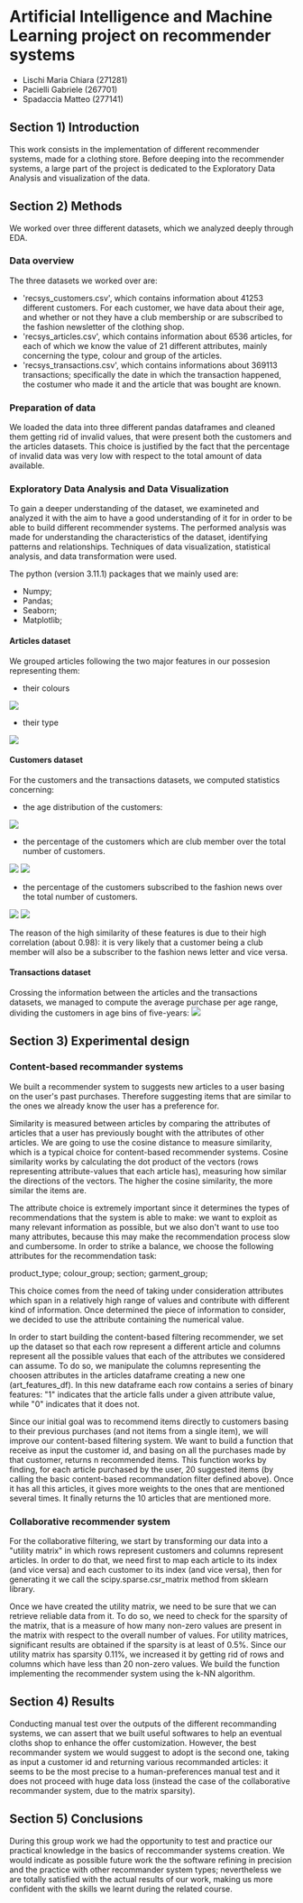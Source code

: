 # Artificial Intelligence and Machine Learning project on recommender systems
- Lischi Maria Chiara (271281)
- Pacielli Gabriele (267701)
- Spadaccia Matteo (277141)

## Section 1) Introduction
This work consists in the implementation of different recommender systems, made for a clothing store. Before deeping into the recommender systems, a large part of the project is dedicated to the Exploratory Data Analysis and visualization of the data.

## Section 2) Methods
We worked over three different datasets, which we analyzed deeply through EDA.

### Data overview
The three datasets we worked over are:
- 'recsys_customers.csv', which contains information about 41253 different customers. For each customer, we have data about their age, and whether or not they have a club membership or are subscribed to the fashion newsletter of the clothing shop. 
- 'recsys_articles.csv', which contains information about 6536 articles, for each of which we know the value of 21 different attributes, mainly concerning the type, colour and group of the articles.
- 'recsys_transactions.csv', which contains informations about 369113 transactions; specifically the date in which the transaction happened, the costumer who made it and the article that was bought are known. 

### Preparation of data
We loaded the data into three different pandas dataframes and cleaned them getting rid of invalid values, that were present both the customers and the articles datasets. This choice is justified by the fact that the percentage of invalid data was very low with respect to the total amount of data available.

### Exploratory Data Analysis and Data Visualization
To gain a deeper understanding of the dataset, we examineted and analyzed it with the aim to have a good understanding of it for in order to be able to build different recommender systems. The performed analysis was made for understanding the characteristics of the dataset, identifying patterns and relationships. Techniques of data visualization, statistical analysis, and data transformation were used. 

The python (version 3.11.1) packages that we mainly used are: 
- Numpy;
- Pandas;
- Seaborn;
- Matplotlib;

#### Articles dataset
We grouped articles following the two major features in our possesion representing them:
- their colours
<img src="images/articles per colours.png">

- their type
<img src="images/articles per garment group.png">

#### Customers dataset
For the customers and the transactions datasets, we computed statistics concerning:
- the age distribution of the customers:
<img src="images/age distribution.png">

- the percentage of the customers which are club member over the total number of customers. 
<img src="images/club members over total.png">
<img src="images/club members per age range.png">

- the percentage of the customers subscribed to the fashion news over the total number of customers. 
<img src="images/subscribers over total.png">
<img src="images/subscribers per age range.png">

The reason of the high similarity of these features is due to their high correlation (about 0.98): it is very likely that a customer being a club member will also be a subscriber to the fashion news letter and vice versa.

#### Transactions dataset
Crossing the information between the articles and the transactions datasets, we managed to compute the average purchase per age range, dividing the customers in age bins of five-years:
<img src="images/purchases per age range.png">

## Section 3) Experimental design
### Content-based recommander systems
We built a recommender system to suggests new articles to a user basing on the user's past purchases. Therefore suggesting items that are similar to the ones we already know the user has a preference for.

Similarity is measured between articles by comparing the attributes of articles that a user has previously bought with the attributes of other articles. We are going to use the cosine distance to measure similarity, which is a typical choice for content-based recommender systems. Cosine similarity works by calculating the dot product of the vectors (rows representing attribute-values that each article has), measuring how similar the directions of the vectors. The higher the cosine similarity, the more similar the items are.

The attribute choice is extremely important since it determines the types of recommendations that the system is able to make: we want to exploit as many relevant information as possible, but we also don't want to use too many attributes, because this may make the recommendation process slow and cumbersome. In order to strike a balance, we choose the following attributes for the recommendation task:

product_type;
colour_group;
section;
garment_group;

This choice comes from the need of taking under consideration attributes which span in a relatively high range of values and contribute with different kind of information. Once determined the piece of information to consider, we decided to use the attribute containing the numerical value.

In order to start building the content-based filtering recommender, we set up the dataset so that each row represent a different article and columns represent all the possible values that each of the attributes we considered can assume. To do so, we manipulate the columns representing the choosen attributes in the articles dataframe creating a new one (art_features_df). In this new dataframe each row contains a series of binary features: "1" indicates that the article falls under a given attribute value, while "0" indicates that it does not.

Since our initial goal was to recommend items directly to customers basing to their previous purchases (and not items from a single item), we will improve our content-based filtering system. We want to build a function that receive as input the customer id, and basing on all the purchases made by that customer, returns n recommended items. This function works by finding, for each article purchased by the user, 20 suggested items (by calling the basic content-based recommandation filter defined above). Once it has all this articles, it gives more weights to the ones that are mentioned several times. It finally returns the 10 articles that are mentioned more.

### Collaborative recommender system
For the collaborative filtering, we start by transforming our data into a "utility matrix" in which rows represent customers and columns represent articles. In order to do that, we need first to map each article to its index (and vice versa) and each customer to its index (and vice versa), then for generating it we call the scipy.sparse.csr_matrix method from sklearn library.

Once we have created the utility matrix, we need to be sure that we can retrieve reliable data from it. To do so, we need to check for the sparsity of the matrix, that is a measure of how many non-zero values are present in the matrix with respect to the overall number of values. For utility matrices, significant results are obtained if the sparsity is at least of 0.5%. Since our utility matrix has sparsity 0.11%, we increased it by getting rid of rows and columns which have less than 20 non-zero values. We build the function implementing the recommender system using the k-NN algorithm.

## Section 4) Results
Conducting manual test over the outputs of the different recommanding systems, we can assert that we built useful softwares to help an eventual cloths shop to enhance the offer customization. However, the best recommander system we would suggest to adopt is the second one, taking as input a customer id and returning various recommanded articles: it seems to be the most precise to a human-preferences manual test and it does not proceed with huge data loss (instead the case of the collaborative recommander system, due to the matrix sparsity).

## Section 5) Conclusions
During this group work we had the opportunity to test and practice our practical knowledge in the basics of reccommander systems creation. We would indicate as possible future work the the software refining in precision and the practice with other recommander system types; nevertheless we are totally satisfied with the actual results of our work, making us more confident with the skills we learnt during the related course.
